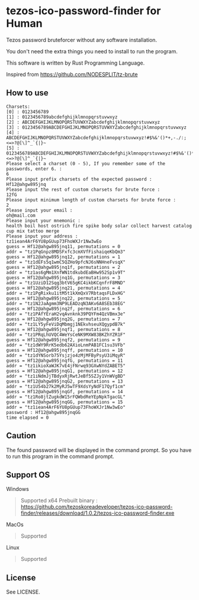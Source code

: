 # tezos-ico-password-finder for Human

Tezos password bruteforcer without any software installation.

You don't need the extra things you need to install to run the program.

This software is written by Rust Programming Language.
 
Inspired from https://github.com/NODESPLIT/tz-brute

## How to use

```jshelllanguage
Charsets:
[0] : 0123456789
[1] : 0123456789abcdefghijklmnopqrstuvwxyz
[2] : ABCDEFGHIJKLMNOPQRSTUVWXYZabcdefghijklmnopqrstuvwxyz
[3] : 0123456789ABCDEFGHIJKLMNOPQRSTUVWXYZabcdefghijklmnopqrstuvwxyz
[4] : ABCDEFGHIJKLMNOPQRSTUVWXYZabcdefghijklmnopqrstuvwxyz!#$%&'()*+,-./:;<=>?@[\]^_`{|}~
[5] : 0123456789ABCDEFGHIJKLMNOPQRSTUVWXYZabcdefghijklmnopqrstuvwxyz!#$%&'()*+,-./:;<=>?@[\]^_`{|}~
Please select a charset (0 - 5), If you remember some of the passwords, enter 6. :
6
Please input prefix charsets of the expected password :
Hf12@ahgw895jnq
Please input the rest of custom charsets for brute force :
12fG
Please input minimum length of custom charsets for brute force :
2
Please input your email :
oh@mail.com
Please input your mnemonic :
health boil host ostrich fire spike body solar collect harvest catalog cup mix tattoo merge
Please input your address :
tz1iean4ArF6YU8pGUup73FhoWXJr1Nw3wEo
guess = Hf12@ahgw895jnq11, permutations = 0
addr = "tz1PqGnpz8MDSFxfc3cmXVfFishaiqeKbQm3"
guess = Hf12@ahgw895jnq12, permutations = 1
addr = "tz1dEFs5q1wmC5QZHo9pfcNJ6sNNHneFvsqX"
guess = Hf12@ahgw895jnq1f, permutations = 2
addr = "tz1as6gMm1XnfWN1tdkubdEaBHw952Sp1v9T"
guess = Hf12@ahgw895jnq1G, permutations = 3
addr = "tz1UziD12Sqg3btV65gKC4ikbKCqnfrF8MND"
guess = Hf12@ahgw895jnq21, permutations = 4
addr = "tz1PgRixku1itM5t1kXmQxV7RbtaqsFLDxHG"
guess = Hf12@ahgw895jnq22, permutations = 5
addr = "tz1N2JaAgmm3NP9LEADzqN3AKv6A8SEb38EG"
guess = Hf12@ahgw895jnq2f, permutations = 6
addr = "tz1PAfYEraH2vqAvnknk39PQYFm4QzVBmx3e"
guess = Hf12@ahgw895jnq2G, permutations = 7
addr = "tz1LY5yFeViDqMbmgj1NEkvhseuXQgypdB7k"
guess = Hf12@ahgw895jnqf1, permutations = 8
addr = "tz1PRqLhUVQC4WeYsCeNK9MXW83BKZhYZR1F"
guess = Hf12@ahgw895jnqf2, permutations = 9
addr = "tz1dWY9RrK5edb62AXioLnmPAB1FC1su3VFb"
guess = Hf12@ahgw895jnqff, permutations = 10
addr = "tz1dYNSorb75Ysjzjo4zMjMFByPsyU3iMqyR"
guess = Hf12@ahgw895jnqfG, permutations = 11
addr = "tz1ikioXaWJK7vE4jFNrwq93GXwNYdZABET5"
guess = Hf12@ahgw895jnqG1, permutations = 12
addr = "tz1iNdmJjTBdyxRjRwtJeBf5SZJy1VnWVgBD"
guess = Hf12@ahgw895jnqG2, permutations = 13
addr = "tz1U54b27k2MyRJ5wTF9XdsYyNdF17Qyf1cm"
guess = Hf12@ahgw895jnqGf, permutations = 14
addr = "tz1Ro8jtZugkdW15rFQWbdReYEpNpkTgacGL"
guess = Hf12@ahgw895jnqGG, permutations = 15
addr = "tz1iean4ArF6YU8pGUup73FhoWXJr1Nw3wEo"
password : Hf12@ahgw895jnqGG
time elapsed = 0
```

## Caution
The found password will be displayed in the command prompt.
So you have to run this program in the command prompt.

## Support OS
Windows
 > Supported
 > x64 Prebuilt binary : https://github.com/tezoskoreadeveloper/tezos-ico-password-finder/releases/download/1.0.2/tezos-ico-password-finder.exe
   
MacOs
 > Supported

Linux
 > Supported
 
## License
See LICENSE.

